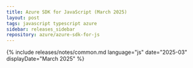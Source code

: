 ```yaml
---
title: Azure SDK for JavaScript (March 2025)
layout: post
tags: javascript typescript azure
sidebar: releases_sidebar
repository: azure/azure-sdk-for-js
---
```

{% include releases/notes/common.md language="js" date="2025-03" displayDate="March 2025" %}
